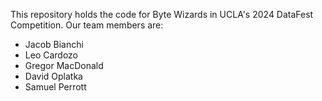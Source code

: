This repository holds the code for Byte Wizards in UCLA's 2024 DataFest Competition. Our team members are:

* Jacob Bianchi
* Leo Cardozo
* Gregor MacDonald
* David Oplatka
* Samuel Perrott
